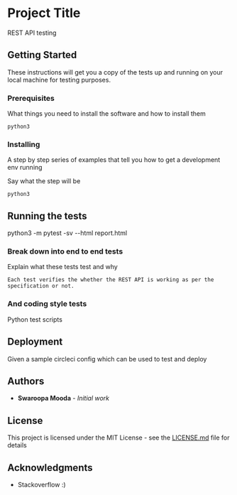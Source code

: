 # Project Title

REST API testing

## Getting Started

These instructions will get you a copy of the tests up and running on your local machine for testing purposes.

### Prerequisites

What things you need to install the software and how to install them

```
python3
```

### Installing

A step by step series of examples that tell you how to get a development env running

Say what the step will be

```
python3
```

## Running the tests

python3 -m pytest -sv --html report.html

### Break down into end to end tests

Explain what these tests test and why

```
Each test verifies the whether the REST API is working as per the specification or not.
```

### And coding style tests

Python test scripts

## Deployment

Given a sample circleci config which can be used to test and deploy

## Authors

* **Swaroopa Mooda** - *Initial work*

## License

This project is licensed under the MIT License - see the [LICENSE.md](LICENSE.md) file for details

## Acknowledgments

* Stackoverflow :)
